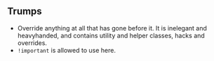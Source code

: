 ## Trumps
- Override anything at all that has gone before it. It is inelegant and heavyhanded, and contains utility and helper classes, hacks and overrides.
- `!important` is allowed to use here.
